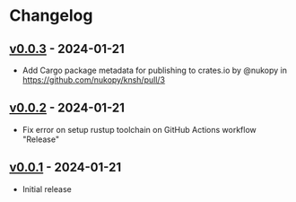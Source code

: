 # Changelog

## [v0.0.3](https://github.com/nukopy/knsh/compare/v0.0.2...v0.0.3) - 2024-01-21
- Add Cargo package metadata for publishing to crates.io by @nukopy in https://github.com/nukopy/knsh/pull/3

## [v0.0.2](https://github.com/nukopy/knsh/compare/v0.0.1...v0.0.2) - 2024-01-21

- Fix error on setup rustup toolchain on GitHub Actions workflow "Release"

## [v0.0.1](https://github.com/nukopy/knsh/commits/v0.0.1) - 2024-01-21

- Initial release
